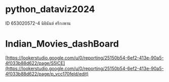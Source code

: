# python_dataviz2024
ID 653020572-4 นิธินันต์ ศรีกงพาน

# Indian_Movies_dashBoard
[https://lookerstudio.google.com/u/0/reporting/25150b54-6ef2-413e-90a5-4f033b88d622/page/S5lCE](https://lookerstudio.google.com/u/0/reporting/25150b54-6ef2-413e-90a5-4f033b88d622/page/p_ycc170feld/edit)
